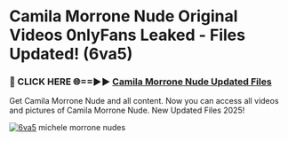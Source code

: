 # Camila Morrone Nude Original Videos 0nlyFans Leaked - Files Updated! (6va5)

<h3>🔴 CLICK HERE 🌐==►► <a href="https://tinyurl.com/52m3yx9h" rel="nofollow">Camila Morrone Nude Updated Files</a></h3>

Get Camila Morrone Nude and all content. Now you can access all videos and pictures of Camila Morrone Nude. New Updated Files 2025!

[![6va5](https://i.imgur.com/TnHtlc8.gif)](https://tinyurl.com/52m3yx9h)
michele morrone nudes